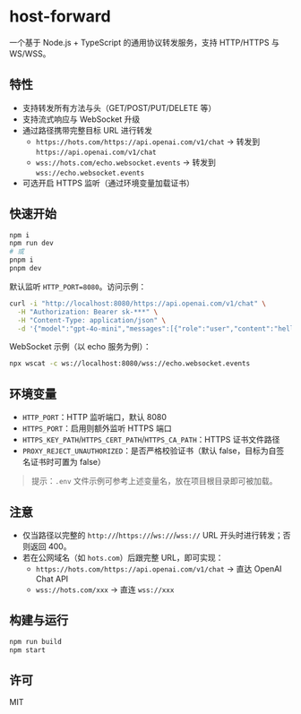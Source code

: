 # host-forward

一个基于 Node.js + TypeScript 的通用协议转发服务，支持 HTTP/HTTPS 与 WS/WSS。

## 特性
- 支持转发所有方法与头（GET/POST/PUT/DELETE 等）
- 支持流式响应与 WebSocket 升级
- 通过路径携带完整目标 URL 进行转发
  - `https://hots.com/https://api.openai.com/v1/chat` -> 转发到 `https://api.openai.com/v1/chat`
  - `wss://hots.com/echo.websocket.events` -> 转发到 `wss://echo.websocket.events`
- 可选开启 HTTPS 监听（通过环境变量加载证书）

## 快速开始
```bash
npm i
npm run dev
# 或
pnpm i
pnpm dev
```

默认监听 `HTTP_PORT=8080`。访问示例：
```bash
curl -i "http://localhost:8080/https://api.openai.com/v1/chat" \
  -H "Authorization: Bearer sk-***" \
  -H "Content-Type: application/json" \
  -d '{"model":"gpt-4o-mini","messages":[{"role":"user","content":"hello"}]}'
```

WebSocket 示例（以 echo 服务为例）：
```bash
npx wscat -c ws://localhost:8080/wss://echo.websocket.events
```

## 环境变量
- `HTTP_PORT`：HTTP 监听端口，默认 8080
- `HTTPS_PORT`：启用则额外监听 HTTPS 端口
- `HTTPS_KEY_PATH`/`HTTPS_CERT_PATH`/`HTTPS_CA_PATH`：HTTPS 证书文件路径
- `PROXY_REJECT_UNAUTHORIZED`：是否严格校验证书（默认 false，目标为自签名证书时可置为 false）

> 提示：`.env` 文件示例可参考上述变量名，放在项目根目录即可被加载。

## 注意
- 仅当路径以完整的 `http://`/`https://`/`ws://`/`wss://` URL 开头时进行转发；否则返回 400。
- 若在公网域名（如 `hots.com`）后跟完整 URL，即可实现：
  - `https://hots.com/https://api.openai.com/v1/chat` -> 直达 OpenAI Chat API
  - `wss://hots.com/xxx` -> 直连 `wss://xxx`

## 构建与运行
```bash
npm run build
npm start
```

## 许可
MIT
